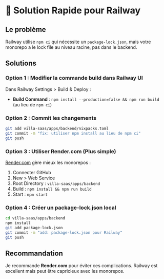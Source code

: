 # 🚀 Solution Rapide pour Railway

## Le problème
Railway utilise `npm ci` qui nécessite un `package-lock.json`, mais votre monorepo a le lock file au niveau racine, pas dans le backend.

## Solutions

### Option 1 : Modifier la commande build dans Railway UI
Dans Railway Settings > Build & Deploy :
- **Build Command** : `npm install --production=false && npm run build`
(au lieu de `npm ci`)

### Option 2 : Commit les changements
```bash
git add villa-saas/apps/backend/nixpacks.toml
git commit -m "fix: utiliser npm install au lieu de npm ci"
git push
```

### Option 3 : Utiliser Render.com (Plus simple)
[Render.com](https://render.com) gère mieux les monorepos :
1. Connecter GitHub
2. New > Web Service
3. Root Directory : `villa-saas/apps/backend`
4. Build : `npm install && npm run build`
5. Start : `npm start`

### Option 4 : Créer un package-lock.json local
```bash
cd villa-saas/apps/backend
npm install
git add package-lock.json
git commit -m "add: package-lock.json pour Railway"
git push
```

## Recommandation
Je recommande **Render.com** pour éviter ces complications. Railway est excellent mais peut être capricieux avec les monorepos.